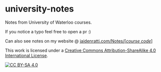 # university-notes
Notes from University of Waterloo courses.

If you notice a typo feel free to open a pr :)

Can also see notes on my website @ [jaidenratti.com/Notes/[_course code_]](https://www.jaidenratti.com/Notes/MATH239)


This work is licensed under a
[Creative Commons Attribution-ShareAlike 4.0 International License][cc-by-sa].

[![CC BY-SA 4.0][cc-by-sa-image]][cc-by-sa]

[cc-by-sa]: http://creativecommons.org/licenses/by-sa/4.0/
[cc-by-sa-image]: https://licensebuttons.net/l/by-sa/4.0/88x31.png
[cc-by-sa-shield]: https://img.shields.io/badge/License-CC%20BY--SA%204.0-lightgrey.svg

